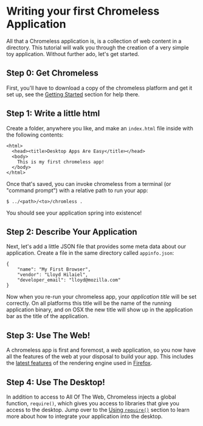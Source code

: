 # Writing your first Chromeless Application

All that a Chromeless application is, is a collection of web content in a directory.
This tutorial will walk you through the creation of a very simple toy application.
Without further ado, let's get started.

## Step 0: Get Chromeless

First, you'll have to download a copy of the chromeless platform and get it set up,
see the [Getting Started](#guide/getting-started) section for help there.

## Step 1: Write a little html

Create a folder, anywhere you like, and make an `index.html` file inside with the following contents:

    <html>
      <head><title>Desktop Apps Are Easy</title></head>
      <body>
        This is my first chromeless app!
      </body>
    </html>

Once that's saved, you can invoke chromeless from a terminal (or "command prompt")
with a relative path to run your app:

    $ ../<path>/<to>/chromless .

You should see your application spring into existence!

## Step 2: Describe Your Application

Next, let's add a little JSON file that provides some meta data about our application.
Create a file in the same directory called `appinfo.json`:

    {
        "name": "My First Browser", 
        "vendor": "Lloyd Hilaiel",
        "developer_email": "lloyd@mozilla.com"
    }

Now when you re-run your chromeless app, your *application title* will be set correctly.
On all platforms this title will be the name of the running application binary, and 
on OSX the new title will show up in the application bar as the title of the application.

## Step 3: Use The Web!

A chromeless app is first and foremost, a *web* application, so you now have all the
features of the web at your disposal to build your app.  This includes the
[latest features](http://www.mozilla.com/en-US/firefox/features/#cuttingedge)
of the rendering engine used in [Firefox](http://firefox.com).

## Step 4: Use The Desktop!

In addition to access to All Of The Web, Chromeless injects a global
function, `require()`, which gives you access to libraries that give
you access to the desktop.  Jump over to the
[Using `require()`](#guide/tutorial-using-requires) section to learn more about
how to integrate your application into the desktop.



